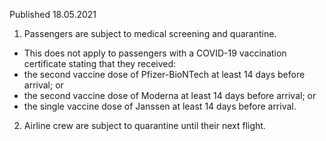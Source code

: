 Published 18.05.2021
1. Passengers are subject to medical screening and quarantine.
- This does not apply to passengers with a COVID-19 vaccination certificate stating that they received:
- the second vaccine dose of Pfizer-BioNTech at least 14 days before arrival; or
- the second vaccine dose of Moderna at least 14 days before arrival; or
- the single vaccine dose of Janssen at least 14 days before arrival.
2. Airline crew are subject to quarantine until their next flight.


